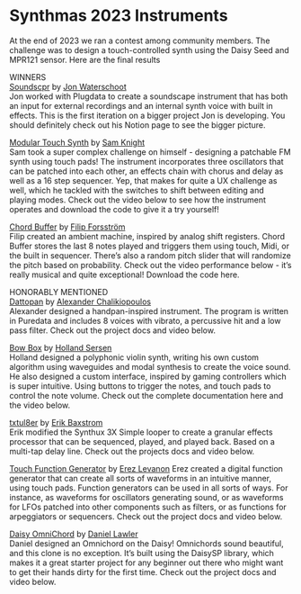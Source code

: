 # Synthmas 2023 Instruments
At the end of 2023 we ran a contest among community members. The challenge was to design a touch-controlled synth using the Daisy Seed and MPR121 sensor. Here are the final results

WINNERS  
[Soundscpr](https://github.com/jonwaterschoot/simple-touch-soundscpr) by [Jon Waterschoot](https://www.jonwtr.be/)  
Jon worked with Plugdata to create a soundscape instrument that has both an input for external recordings and an internal synth voice with built in effects. This is the first iteration on a bigger project Jon is developing. You should definitely check out his Notion page to see the bigger picture.  

[Modular Touch Synth](https://github.com/skngh/ModularTouchSynth) by [Sam Knight](https://instagram.com/imsamknight)  
Sam took a super complex challenge on himself - designing a patchable FM synth using touch pads! The instrument incorporates three oscillators that can be patched into each other, an effects chain with chorus and delay as well as a 16 step sequencer. Yep, that makes for quite a UX challenge as well, which he tackled with the switches to shift between editing and playing modes. Check out the video below to see how the instrument operates and download the code to give it a try yourself!  

[Chord Buffer](https://github.com/filipforsstrom/chord-buffer) by [Filip Forsström](https://www.instagram.com/ljudvagg)  
Filip created an ambient machine, inspired by analog shift registers. Chord Buffer stores the last 8 notes played and triggers them using touch, Midi, or the built in sequencer. There’s also a random pitch slider that will randomize the pitch based on probability. Check out the video performance below - it’s really musical and quite exceptional! Download the code here.  
  
HONORABLY MENTIONED  
[Dattopan](https://github.com/dromer/dattopan) by [Alexander Chalikiopoulos](https://wasted.audio/)  
Alexander designed a handpan-inspired instrument. The program is written in Puredata and includes 8 voices with vibrato, a percussive hit and a low pass filter. Check out the project docs and video below.  

[Bow Box](https://github.com/GeorgeTheSlayer/BowBox) by [Holland Sersen](https://hollandsersen.com/)  
Holland designed a polyphonic violin synth, writing his own custom algorithm using waveguides and modal synthesis to create the voice sound. He also designed a custom interface, inspired by gaming controllers which is super intuitive. Using buttons to trigger the notes, and touch pads to control the note volume. Check out the complete documentation here and the video below.  
  
[txtul8er](https://github.com/erikbaxstrom/txtul8er) by [Erik Baxstrom](https://github.com/erikbaxstrom/)  
Erik modified the Synthux 3X Simple looper to create a granular effects processor that can be sequenced, played, and played back. Based on a multi-tap delay line. Check out the projects docs and video below.  
  
[Touch Function Generator](https://github.com/erezlevanon/daisy_touch_function_geneartor) by [Erez Levanon](https://www.instagram.com/erezzlevanon/) 
Erez created a digital function generator that can create all sorts of waveforms in an intuitive manner, using touch pads. Function generators can be used in all sorts of ways. For instance, as waveforms for oscillators generating sound, or as waveforms for LFOs patched into other components such as filters, or as functions for arpeggiators or sequencers. Check out the project docs and video below.  
  
[Daisy OmniChord](https://github.com/dlawle/DaisySeedProjects/tree/main/OmniSeed) by [Daniel Lawler](https://github.com/dlawle)  
Daniel designed an Omnichord on the Daisy! Omnichords sound beautiful, and this clone is no exception. It’s built using the DaisySP library, which makes it a great starter project for any beginner out there who might want to get their hands dirty for the first time. Check out the project docs and video below.  
